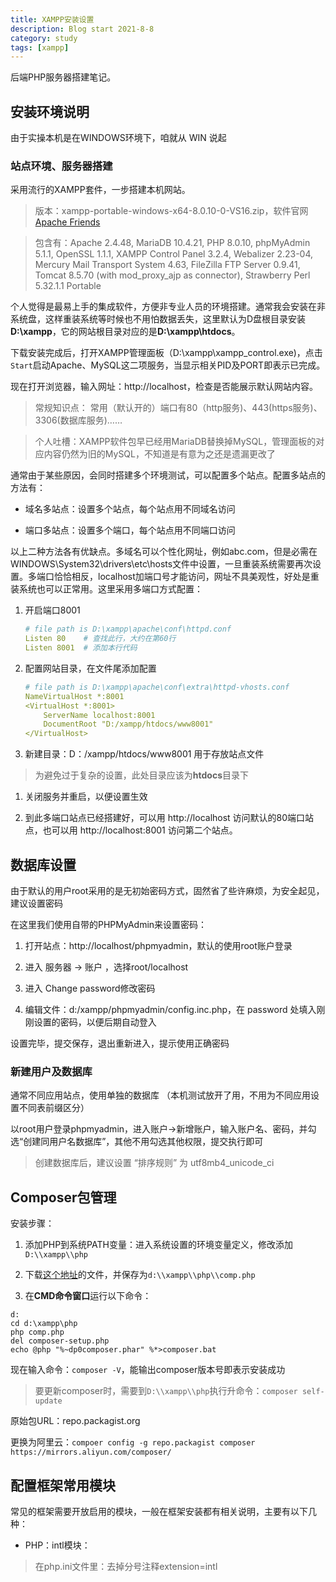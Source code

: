```yaml
---
title: XAMPP安装设置
description: Blog start 2021-8-8
category: study
tags: [xampp]
---
```


后端PHP服务器搭建笔记。

## 安装环境说明

由于实操本机是在WINDOWS环境下，咱就从 WIN 说起

### 站点环境、服务器搭建

采用流行的XAMPP套件，一步搭建本机网站。

>  版本：xampp-portable-windows-x64-8.0.10-0-VS16.zip，软件官网[Apache Friends](https://www.apachefriends.org/index.html)

>  包含有：Apache 2.4.48, MariaDB 10.4.21, PHP 8.0.10, phpMyAdmin 5.1.1, OpenSSL 1.1.1, XAMPP Control Panel 3.2.4, Webalizer 2.23-04, Mercury Mail Transport System 4.63, FileZilla FTP Server 0.9.41, Tomcat 8.5.70 (with mod_proxy_ajp as connector), Strawberry Perl 5.32.1.1 Portable

个人觉得是最易上手的集成软件，方便非专业人员的环境搭建。通常我会安装在非系统盘，这样重装系统等时候也不用怕数据丢失，这里默认为D盘根目录安装**D:\xampp**，它的网站根目录对应的是**D:\xampp\htdocs**。

下载安装完成后，打开XAMPP管理面板（D:\xampp\xampp_control.exe)，点击`Start`启动Apache、MySQL这二项服务，当显示相关PID及PORT即表示已完成。

现在打开浏览器，输入网址：http://localhost，检查是否能展示默认网站内容。

> 常规知识点： 常用（默认开的）端口有80（http服务)、443(https服务)、3306(数据库服务)……

>  个人吐槽：XAMPP软件包早已经用MariaDB替换掉MySQL，管理面板的对应内容仍然为旧的MySQL，不知道是有意为之还是遗漏更改了

通常由于某些原因，会同时搭建多个环境测试，可以配置多个站点。配置多站点的方法有：

- 域名多站点：设置多个站点，每个站点用不同域名访问

- 端口多站点：设置多个端口，每个站点用不同端口访问

以上二种方法各有优缺点。多域名可以个性化网址，例如abc.com，但是必需在WINDOWS\System32\drivers\etc\hosts文件中设置，一旦重装系统需要再次设置。多端口恰恰相反，localhost加端口号才能访问，网址不具美观性，好处是重装系统也可以正常用。这里采用多端口方式配置：

1. 开启端口8001

    ```yaml
    # file path is D:\xampp\apache\conf\httpd.conf
    Listen 80    # 查找此行，大约在第60行
    Listen 8001  # 添加本行代码
    ```

1. 配置网站目录，在文件尾添加配置

    ```yaml
    # file path is D:\xampp\apache\conf\extra\httpd-vhosts.conf
    NameVirtualHost *:8001
    <VirtualHost *:8001>
        ServerName localhost:8001
        DocumentRoot "D:/xampp/htdocs/www8001"
    </VirtualHost>
    ```

1. 新建目录：D：/xampp/htdocs/www8001 用于存放站点文件

> 为避免过于复杂的设置，此处目录应该为**htdocs**目录下

1. 关闭服务并重启，以便设置生效

1. 到此多端口站点已经搭建好，可以用 http://localhost 访问默认的80端口站点，也可以用 http://localhost:8001 访问第二个站点。

## 数据库设置

由于默认的用户root采用的是无初始密码方式，固然省了些许麻烦，为安全起见，建议设置密码

在这里我们使用自带的PHPMyAdmin来设置密码：

1. 打开站点：http://localhost/phpmyadmin，默认的使用root账户登录

1. 进入 服务器 -> 账户 ，选择root/localhost

1. 进入 Change password修改密码

1. 编辑文件：d:/xampp/phpmyadmin/config.inc.php，在 password 处填入刚刚设置的密码，以便后期自动登入

设置完毕，提交保存，退出重新进入，提示使用正确密码

### 新建用户及数据库

通常不同应用站点，使用单独的数据库 （本机测试放开了用，不用为不同应用设置不同表前缀区分）

以root用户登录phpmyadmin，进入账户->新增账户，输入账户名、密码，并勾选“创建同用户名数据库”，其他不用勾选其他权限，提交执行即可

> 创建数据库后，建议设置 “排序规则” 为 utf8mb4_unicode_ci

## Composer包管理

安装步骤：

1. 添加PHP到系统PATH变量：进入系统设置的环境变量定义，修改添加`D:\\xampp\\php`

1. 下载[这个地址](https://getcomposer.org/installer)的文件，并保存为`d:\\xampp\\php\\comp.php`

1. 在**CMD命令窗口**运行以下命令：

```
d:
cd d:\xampp\php
php comp.php
del composer-setup.php
echo @php "%~dp0composer.phar" %*>composer.bat
```

现在输入命令：`composer -V`，能输出composer版本号即表示安装成功

> 要更新composer时，需要到`D:\\xampp\\php`执行升命令：`composer self-update`

原始包URL：repo.packagist.org

更换为阿里云：`compoer config -g repo.packagist composer https://mirrors.aliyun.com/composer/`

## 配置框架常用模块

常见的框架需要开放启用的模块，一般在框架安装都有相关说明，主要有以下几种：

- PHP：intl模块：

> 在php.ini文件里：去掉分号注释extension=intl



